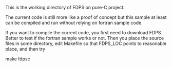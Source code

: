 This is the working directory of FDPS on pure-C project.

The current code is still more like a proof of concept but this sample
at least can be compiled and run without relying on fortran sample code.

If you want to compile the current code, you first need to download
FDPS. Better to test if the fortran sample works or not.  Then you
place the source files in some directory, edit Makefile so that
FDPS_LOC points to reasonable place, and then try

   make fdpsc
   



